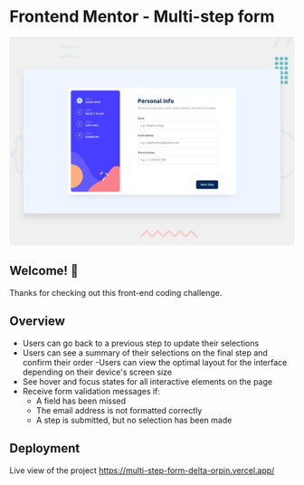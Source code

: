 # Frontend Mentor - Multi-step form

![Design preview for the Multi-step form coding challenge](./design/desktop-preview.jpg)

## Welcome! 👋

Thanks for checking out this front-end coding challenge.

## Overview

- Users can go back to a previous step to update their selections
- Users can see a summary of their selections on the final step and confirm their order
-Users can view the optimal layout for the interface depending on their device's screen size
- See hover and focus states for all interactive elements on the page
- Receive form validation messages if:
  - A field has been missed
  - The email address is not formatted correctly
  - A step is submitted, but no selection has been made

## Deployment

Live view of the project https://multi-step-form-delta-orpin.vercel.app/